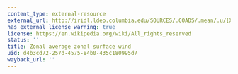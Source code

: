 ```yaml
---
content_type: external-resource
external_url: http://iridl.ldeo.columbia.edu/SOURCES/.COADS/.mean/.u/[X+T+]average/figviewer.html?my.help=more+options&map.u.units=m/s&map.u.plotlast=5.509933&map.url=Y+fig-+line+-fig&map.domain=+%7B+/u+-4.350853+5.509933+plotrange+Y+-90+90+plotrange+%7D&map.domainparam=+/plotaxislength+432+psdef+/plotborder+72+psdef+/XOVY+null+psdef&map.zoom=Zoom&map.u.plotfirst=-4.350853&map.Y.plotfirst=90S&map.Y.units=degree_north&map.Y.plotlast=90N&map.newurl.grid0=Y&map.newurl.plot=line&map.plotaxislength=432&map.plotborder=72&map.fnt=Helvetica&map.fntsze=16&map.XOVY=auto&map.color_smoothing=1
has_external_license_warning: true
license: https://en.wikipedia.org/wiki/All_rights_reserved
status: ''
title: Zonal average zonal surface wind
uid: d4b3cd72-257d-4575-84b0-435c180995d7
wayback_url: ''
---
```


